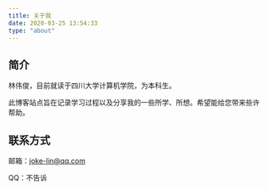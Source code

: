 ```yaml
---
title: 关于我
date: 2020-03-25 13:54:33
type: "about"
---
```

## 简介

林伟俊，目前就读于四川大学计算机学院，为本科生。

此博客站点旨在记录学习过程以及分享我的一些所学、所想。希望能给您带来些许帮助。

## 联系方式

邮箱：joke-lin@qq.com

QQ：不告诉